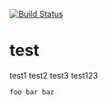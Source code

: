 [![Build Status](https://travis-ci.org/stmllr/test.svg?branch=master)](https://travis-ci.org/stmllr/test)

test
====

test1
test2
test3
test123

```
foo bar baz
```
